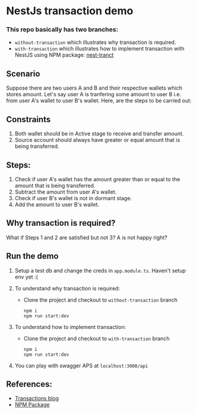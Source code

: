 # NestJs transaction demo

### This repo basically has two branches:

- `without-transaction` which illustrates why transaction is required.
- `with-transaction` which illustrates how to implement transaction with NestJS using NPM package: [nest-tranct](https://www.npmjs.com/package/nest-transact?ref=hackernoon.com)

## Scenario

Suppose there are two users A and B and their respective wallets which stores amount. Let's say user A is tranfering some amount to user B i.e. from user A's wallet to user B's wallet. Here, are the steps to be carried out:

## Constraints

1. Both wallet should be in Active stage to receive and transfer amount.
2. Source account should always have greater or equal amount that is being transferred.

## Steps:

1. Check if user A's wallet has the amount greater than or equal to the amount that is being transferred.
2. Subtract the amount from user A's wallet.
3. Check if user B's wallet is not in dormant stage.
4. Add the amount to user B's wallet.

## Why transaction is required?

What if Steps 1 and 2 are satisfied but not 3? A is not happy right?

## Run the demo

1. Setup a test db and change the creds in `app.module.ts`. Haven't setup env yet :(
2. To understand why transaction is required:

   - Clone the project and checkout to `without-transaction` branch

     ```
     npm i
     npm run start:dev
     ```

3. To understand how to implement transaction:

   - Clone the project and checkout to `with-transaction` branch

     ```
     npm i
     npm run start:dev
     ```

4. You can play with swagger APS at `localhost:3000/api`

## References:

- [Transactions blog](https://hackernoon.com/the-most-convenient-ways-of-writing-transactions-within-the-nestjs-typeorm-stack-3q3q33jd)
- [NPM Package](https://github.com/alphamikle/nest_transact)
